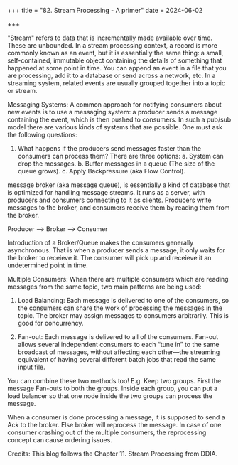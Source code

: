 +++
title = "82. Stream Processing - A primer"
date = 2024-06-02

+++

"Stream" refers to data that is incrementally made available over time. These are unbounded. In a stream processing context, a record is more commonly known as an event, but it is essentially the same thing: a small, self-contained, immutable object containing the details of something that happened at some point in time. You can append an event in a file that you are processing, add it to a database or send across a network, etc. In a streaming system, related events are usually grouped together into a topic or stream.

Messaging Systems: A common approach for notifying consumers about new events is to use a messaging system: a producer sends a message containing the event, which is then pushed to consumers. In such a pub/sub model there are various kinds of systems that are possible. One must ask the following questions:

1. What happens if the producers send messages faster than the consumers can process them?
   There are three options:
   a. System can drop the messages.
   b. Buffer messages in a queue (The size of the queue grows).
   c. Apply Backpressure (aka Flow Control).

message broker (aka message queue), is essentially a kind of database that is optimized for handling message streams. It runs as a server, with producers and consumers connecting to it as clients. Producers write messages to the broker, and consumers receive them by reading them from the broker.

Producer --> Broker --> Consumer

Introduction of a Broker/Queue makes the consumers generally asynchronous. That is when a producer sends a message, it only waits for the broker to receieve it. The consumer will pick up and receieve it an undetermined point in time.

Multiple Consumers:
When there are multiple consumers which are reading messages from the same topic, two main patterns are being used:

1. Load Balancing: Each message is delivered to one of the consumers, so the consumers can share the work of processing the messages in the topic. The broker may assign messages to consumers arbitrarily. This is good for concurrency.

2. Fan-out: Each message is delivered to all of the consumers. Fan-out allows several independent consumers to each “tune in” to the same broadcast of messages, without affecting each other—the streaming equivalent of having several different batch jobs that read the same input file.

You can combine these two methods too! E.g. Keep two groups. First the message Fan-outs to both the groups. Inside each group, you can put a load balancer so that one node inside the two groups can process the message.

When a consumer is done processing a message, it is supposed to send a Ack to the broker. Else broker will reprocess the message. In case of one consumer crashing out of the multiple consumers, the reprocessing concept can cause ordering issues.

Credits: This blog follows the Chapter 11. Stream Processing from DDIA.
